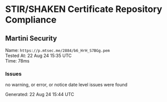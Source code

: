 # STIR/SHAKEN Certificate Repository Compliance

## Martini Security

Name: `https://p.mtsec.me/2884/b6_HrH_S7BGg.pem`\
Tested At: 22 Aug 24 15:35 UTC\
Time: 78ms

### Issues

no warning, or error, or notice date level issues were found

Generated: 22 Aug 24 15:44 UTC